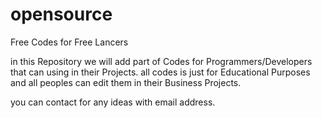 # opensource
Free Codes for Free Lancers

in this Repository we will add part of Codes for Programmers/Developers that can using in their Projects.
all codes is just for Educational Purposes and all peoples can edit them in their Business Projects.

you can contact for any ideas with email address.
